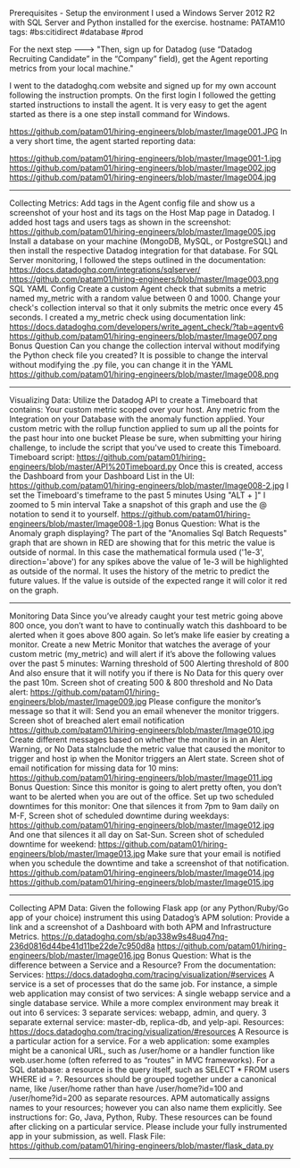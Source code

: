 Prerequisites - Setup the environment
I used a Windows Server 2012 R2 with SQL Server and Python installed for the exercise. hostname: PATAM10 tags: #bs:citidirect #database #prod

For the next step ---> "Then, sign up for Datadog (use “Datadog Recruiting Candidate” in the “Company” field), get the Agent reporting metrics from your local machine."

I went to the datadoghq.com website and signed up for my own account following the instruction prompts. On the first login I followed the getting started instructions to install the agent. It is very easy to get the agent started as there is a one step install command for Windows.

https://github.com/patam01/hiring-engineers/blob/master/Image001.JPG
In a very short time, the agent started reporting data:

https://github.com/patam01/hiring-engineers/blob/master/Image001-1.jpg
https://github.com/patam01/hiring-engineers/blob/master/Image002.jpg
https://github.com/patam01/hiring-engineers/blob/master/Image004.jpg
________________________________________
Collecting Metrics:
Add tags in the Agent config file and show us a screenshot of your host and its tags on the Host Map page in Datadog. 
I added host tags and users tags as shown in the screenshot:
https://github.com/patam01/hiring-engineers/blob/master/Image005.jpg
Install a database on your machine (MongoDB, MySQL, or PostgreSQL) and then install the respective Datadog integration for that database.
For SQL Server monitoring, I followed the steps outlined in the documentation: https://docs.datadoghq.com/integrations/sqlserver/
https://github.com/patam01/hiring-engineers/blob/master/Image003.png SQL YAML Config
Create a custom Agent check that submits a metric named my_metric with a random value between 0 and 1000. Change your check's collection interval so that it only submits the metric once every 45 seconds.
I created a my_metric check using documentation link: https://docs.datadoghq.com/developers/write_agent_check/?tab=agentv6
https://github.com/patam01/hiring-engineers/blob/master/Image007.png
Bonus Question Can you change the collection interval without modifying the Python check file you created?
It is possible to change the interval without modifying the .py file, you can change it in the YAML
https://github.com/patam01/hiring-engineers/blob/master/Image008.png
________________________________________
Visualizing Data:
Utilize the Datadog API to create a Timeboard that contains:
Your custom metric scoped over your host. Any metric from the Integration on your Database with the anomaly function applied. Your custom metric with the rollup function applied to sum up all the points for the past hour into one bucket
Please be sure, when submitting your hiring challenge, to include the script that you've used to create this Timeboard.
Timeboard script: https://github.com/patam01/hiring-engineers/blob/master/API%20Timeboard.py
Once this is created, access the Dashboard from your Dashboard List in the UI:
https://github.com/patam01/hiring-engineers/blob/master/Image008-2.jpg
I set the Timeboard's timeframe to the past 5 minutes Using "ALT + ]" I zoomed to 5 min interval Take a snapshot of this graph and use the @ notation to send it to yourself.
https://github.com/patam01/hiring-engineers/blob/master/Image008-1.jpg
Bonus Question: What is the Anomaly graph displaying?
The part of the "Anomalies Sql Batch Requests" graph that are shown in RED are showing that for this metric the value is outside of normal. In this case the mathematical formula used ('1e-3', direction='above') for any spikes above the value of 1e-3 will be highlighted as outside of the normal. It uses the history of the metric to predict the future values. If the value is outside of the expected range it will color it red on the graph.
________________________________________
Monitoring Data
Since you’ve already caught your test metric going above 800 once, you don’t want to have to continually watch this dashboard to be alerted when it goes above 800 again. So let’s make life easier by creating a monitor.
Create a new Metric Monitor that watches the average of your custom metric (my_metric) and will alert if it’s above the following values over the past 5 minutes:
Warning threshold of 500 Alerting threshold of 800 And also ensure that it will notify you if there is No Data for this query over the past 10m.
Screen shot of creating 500 & 800 threshold and No Data alert:
https://github.com/patam01/hiring-engineers/blob/master/Image009.jpg
Please configure the monitor’s message so that it will: Send you an email whenever the monitor triggers.
Screen shot of breached alert email notification
https://github.com/patam01/hiring-engineers/blob/master/Image010.jpg
Create different messages based on whether the monitor is in an Alert, Warning, or No Data staInclude the metric value that caused the monitor to trigger and host ip when the Monitor triggers an Alert state.
Screen shot of email notification for missing data for 10 mins:
https://github.com/patam01/hiring-engineers/blob/master/Image011.jpg
Bonus Question: Since this monitor is going to alert pretty often, you don’t want to be alerted when you are out of the office. Set up two scheduled downtimes for this monitor:
One that silences it from 7pm to 9am daily on M-F,
Screen shot of scheduled downtime during weekdays:
https://github.com/patam01/hiring-engineers/blob/master/Image012.jpg
And one that silences it all day on Sat-Sun.
Screen shot of scheduled downtime for weekend:
https://github.com/patam01/hiring-engineers/blob/master/Image013.jpg
Make sure that your email is notified when you schedule the downtime and take a screenshot of that notification.
<Add screen shots for scheduled downtime email notification>
https://github.com/patam01/hiring-engineers/blob/master/Image014.jpg https://github.com/patam01/hiring-engineers/blob/master/Image015.jpg
________________________________________
Collecting APM Data:
Given the following Flask app (or any Python/Ruby/Go app of your choice) instrument this using Datadog’s APM solution:
Provide a link and a screenshot of a Dashboard with both APM and Infrastructure Metrics.
https://p.datadoghq.com/sb/ap338w9s48uq47nq-236d0816d44be41d11be22de7c950d8a
https://github.com/patam01/hiring-engineers/blob/master/Image016.jpg
Bonus Question: What is the difference between a Service and a Resource? From the documentation:
Services: https://docs.datadoghq.com/tracing/visualization/#services
A service is a set of processes that do the same job. For instance, a simple web application may consist of two services:
A single webapp service and a single database service.
While a more complex environment may break it out into 6 services:
3 separate services: webapp, admin, and query. 3 separate external service: master-db, replica-db, and yelp-api.
Resources: https://docs.datadoghq.com/tracing/visualization/#resources
A Resource is a particular action for a service.
For a web application: some examples might be a canonical URL, such as /user/home or a handler function like web.user.home (often referred to as “routes” in MVC frameworks). For a SQL database: a resource is the query itself, such as SELECT * FROM users WHERE id = ?.
Resources should be grouped together under a canonical name, like /user/home rather than have /user/home?id=100 and /user/home?id=200 as separate resources. APM automatically assigns names to your resources; however you can also name them explicitly. See instructions for: Go, Java, Python, Ruby.
These resources can be found after clicking on a particular service.
Please include your fully instrumented app in your submission, as well.
Flask File: https://github.com/patam01/hiring-engineers/blob/master/flask_data.py
________________________________________


